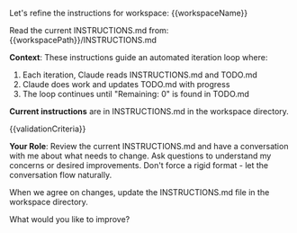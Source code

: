 Let's refine the instructions for workspace: {{workspaceName}}

Read the current INSTRUCTIONS.md from: {{workspacePath}}/INSTRUCTIONS.md

**Context**: These instructions guide an automated iteration loop where:
1. Each iteration, Claude reads INSTRUCTIONS.md and TODO.md
2. Claude does work and updates TODO.md with progress
3. The loop continues until "Remaining: 0" is found in TODO.md

**Current instructions** are in INSTRUCTIONS.md in the workspace directory.

{{validationCriteria}}

**Your Role**:
Review the current INSTRUCTIONS.md and have a conversation with me about what needs to change. Ask questions to understand my concerns or desired improvements. Don't force a rigid format - let the conversation flow naturally.

When we agree on changes, update the INSTRUCTIONS.md file in the workspace directory.

What would you like to improve?
